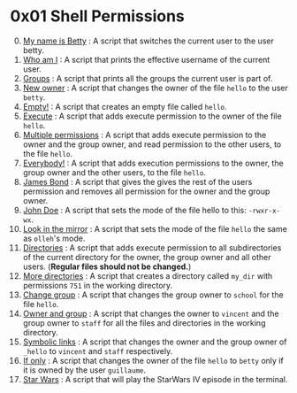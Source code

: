 # 0x01 Shell Permissions

0. [My name is Betty](./0-iam_betty) : A script that switches the current user to the user betty. 
1. [Who am I](./1-who_am_i) : A script that prints the effective username of the current user. 
2. [Groups](./2-groups) : A script that prints all the groups the current user is part of. 
3. [New owner](./3-new_owner) : A script that changes the owner of the file `hello` to the user `betty`. 
4. [Empty!](./4-empty) : A script that creates an empty file called `hello`. 
5. [Execute](./5-execute) : A script that adds execute permission to the owner of the file `hello`. 
6. [Multiple permissions](./6-multiple_permissions) : A script that adds execute permission to the owner and the group owner, and read permission to the other users, to the file `hello`. 
7. [Everybody!](./7-everybody) : A script that adds execution permissions to the owner, the group owner and the other users, to the file `hello`.
8. [James Bond](./8-James_Bond) : A script that gives the gives the rest of the users permission and removes all permission for the owner and the group owner.
9. [John Doe](./9-John_Doe) : A script that sets the mode of the file hello to this: `-rwxr-x-wx`.
10. [Look in the mirror](./10-mirror_permissions) : A script that sets the mode of the file `hello` the same as `olleh`'s mode.
11. [Directories](./11-directories_permissions) : A script that adds execute permission to all subdirectories of the current directory for the owner, the group owner and all other users. (**Regular files should not be changed.**)
12. [More directories](./12-directory_permissions) : A script that creates a directory called `my_dir` with permissions `751` in the working directory.
13. [Change group](./13-change_group) : A script that changes the group owner to `school` for the file `hello`.
14. [Owner and group](./100-change_owner_and_group) : A script that changes the owner to `vincent` and the group owner to `staff` for all the files and directories in the working directory.
15. [Symbolic links](./101-symbolic_link_permissions) : A script that changes the owner and the group owner of `_hello` to `vincent` and `staff` respectively.
16. [If only](./102-if_only) : A script that changes the owner of the file `hello` to `betty` only if it is owned by the user `guillaume`.
17. [Star Wars](./103-Star_Wars) : A script that will play the StarWars IV episode in the terminal.

